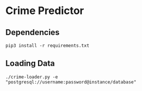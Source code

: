 # Crime Predictor 

## Dependencies 

```shell script
pip3 install -r requirements.txt
```

## Loading Data

```
./crime-loader.py -e "postgresql://username:password@instance/database"
```
